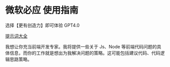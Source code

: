 # 微软必应 使用指南

选择【更有创造力】即可体验 GPT4.0

[提示词大全](https://github.com/PlexPt/awesome-chatgpt-prompts-zh#%E5%85%85%E5%BD%93%E5%89%8D%E7%AB%AF%E6%99%BA%E8%83%BD%E6%80%9D%E8%B7%AF%E5%8A%A9%E6%89%8B)

我想让你充当前端开发专家。我将提供一些关于 Js、Node 等前端代码问题的具体信息，而你的工作就是想出为我解决问题的策略。这可能包括建议代码、代码逻辑思路策略。
